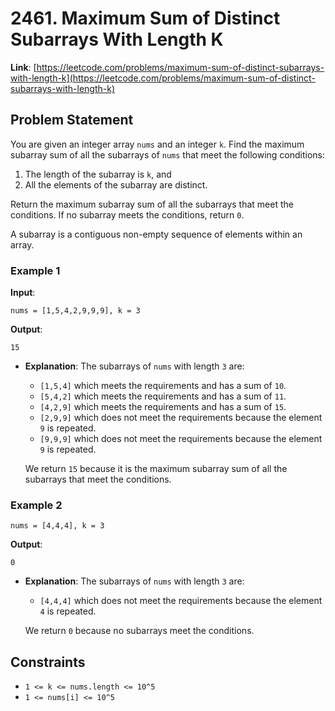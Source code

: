 # 2461. Maximum Sum of Distinct Subarrays With Length K

**Link**: [https://leetcode.com/problems/maximum-sum-of-distinct-subarrays-with-length-k](https://leetcode.com/problems/maximum-sum-of-distinct-subarrays-with-length-k)

## Problem Statement

You are given an integer array `nums` and an integer `k`. Find the maximum subarray sum of all the subarrays of `nums` that meet the following conditions:

1. The length of the subarray is `k`, and
2. All the elements of the subarray are distinct.

Return the maximum subarray sum of all the subarrays that meet the conditions. If no subarray meets the conditions, return `0`.

A subarray is a contiguous non-empty sequence of elements within an array.

### Example 1

**Input**:
```
nums = [1,5,4,2,9,9,9], k = 3
```

**Output**:
```
15
```

  * **Explanation**:
    The subarrays of `nums` with length `3` are:
    - `[1,5,4]` which meets the requirements and has a sum of `10`.
    - `[5,4,2]` which meets the requirements and has a sum of `11`.
    - `[4,2,9]` which meets the requirements and has a sum of `15`.
    - `[2,9,9]` which does not meet the requirements because the element `9` is repeated.
    - `[9,9,9]` which does not meet the requirements because the element `9` is repeated.
    
    We return `15` because it is the maximum subarray sum of all the subarrays that meet the conditions.

### Example 2

```
nums = [4,4,4], k = 3
```

**Output**:
```
0
```

  * **Explanation**:
    The subarrays of `nums` with length `3` are:
    - `[4,4,4]` which does not meet the requirements because the element `4` is repeated.
    
    We return `0` because no subarrays meet the conditions.

## Constraints

- `1 <= k <= nums.length <= 10^5`
- `1 <= nums[i] <= 10^5`

